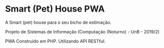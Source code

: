 Smart (Pet) House PWA
==============================

A Smart (pet) house para o seu bicho de estimação.

Projeto de Sistemas de Informação (Computação (Noturno) - UnB - 2019/2)

PWA Construido em PHP. Utilizando API RESTful.
